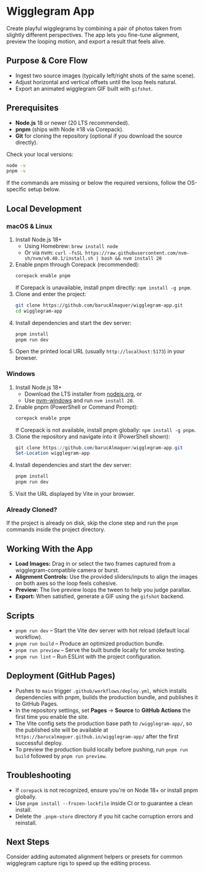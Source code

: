# Wigglegram App

Create playful wigglegrams by combining a pair of photos taken from slightly different perspectives. The app lets you fine-tune alignment, preview the looping motion, and export a result that feels alive.

## Purpose & Core Flow
- Ingest two source images (typically left/right shots of the same scene).
- Adjust horizontal and vertical offsets until the loop feels natural.
- Export an animated wigglegram GIF built with `gifshot`.

## Prerequisites
- **Node.js** 18 or newer (20 LTS recommended).
- **pnpm** (ships with Node ≥18 via Corepack).
- **Git** for cloning the repository (optional if you download the source directly).

Check your local versions:

```bash
node -v
pnpm -v
```

If the commands are missing or below the required versions, follow the OS-specific setup below.

## Local Development

### macOS & Linux
1. Install Node.js 18+  
   - Using Homebrew: `brew install node`  
   - Or via nvm: `curl -fsSL https://raw.githubusercontent.com/nvm-sh/nvm/v0.40.1/install.sh | bash && nvm install 20`
2. Enable pnpm through Corepack (recommended):  
   ```bash
   corepack enable pnpm
   ```
   If Corepack is unavailable, install pnpm directly: `npm install -g pnpm`.
3. Clone and enter the project:
   ```bash
   git clone https://github.com/barucAlmaguer/wigglegram-app.git
   cd wigglegram-app
   ```
4. Install dependencies and start the dev server:
   ```bash
   pnpm install
   pnpm run dev
   ```
5. Open the printed local URL (usually `http://localhost:5173`) in your browser.

### Windows
1. Install Node.js 18+  
   - Download the LTS installer from [nodejs.org](https://nodejs.org), or  
   - Use [nvm-windows](https://github.com/coreybutler/nvm-windows) and run `nvm install 20`.
2. Enable pnpm (PowerShell or Command Prompt):
   ```powershell
   corepack enable pnpm
   ```
   If Corepack is not available, install pnpm globally: `npm install -g pnpm`.
3. Clone the repository and navigate into it (PowerShell shown):
   ```powershell
   git clone https://github.com/barucAlmaguer/wigglegram-app.git
   Set-Location wigglegram-app
   ```
4. Install dependencies and start the dev server:
   ```powershell
   pnpm install
   pnpm run dev
   ```
5. Visit the URL displayed by Vite in your browser.

### Already Cloned?
If the project is already on disk, skip the clone step and run the `pnpm` commands inside the project directory.

## Working With the App
- **Load Images:** Drag in or select the two frames captured from a wigglegram-compatible camera or burst.
- **Alignment Controls:** Use the provided sliders/inputs to align the images on both axes so the loop feels cohesive.
- **Preview:** The live preview loops the tween to help you judge parallax.
- **Export:** When satisfied, generate a GIF using the `gifshot` backend.

## Scripts
- `pnpm run dev` – Start the Vite dev server with hot reload (default local workflow).
- `pnpm run build` – Produce an optimized production bundle.
- `pnpm run preview` – Serve the built bundle locally for smoke testing.
- `pnpm run lint` – Run ESLint with the project configuration.

## Deployment (GitHub Pages)
- Pushes to `main` trigger `.github/workflows/deploy.yml`, which installs dependencies with pnpm, builds the production bundle, and publishes it to GitHub Pages.
- In the repository settings, set **Pages** → **Source** to **GitHub Actions** the first time you enable the site.
- The Vite config sets the production base path to `/wigglegram-app/`, so the published site will be available at `https://barucalmaguer.github.io/wigglegram-app/` after the first successful deploy.
- To preview the production build locally before pushing, run `pnpm run build` followed by `pnpm run preview`.

## Troubleshooting
- If `corepack` is not recognized, ensure you're on Node 18+ or install pnpm globally.
- Use `pnpm install --frozen-lockfile` inside CI or to guarantee a clean install.
- Delete the `.pnpm-store` directory if you hit cache corruption errors and reinstall.

## Next Steps
Consider adding automated alignment helpers or presets for common wigglegram capture rigs to speed up the editing process.
